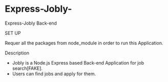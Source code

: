 # Express-Jobly-
Express-Jobly Back-end


SET UP 

Requer all the packages from node_module in order to run this Application. 


Description 
- Jobly is a Node.js Express based Back-end Application for job search[FAKE]. 
- Users can find jobs and apply for them. 
